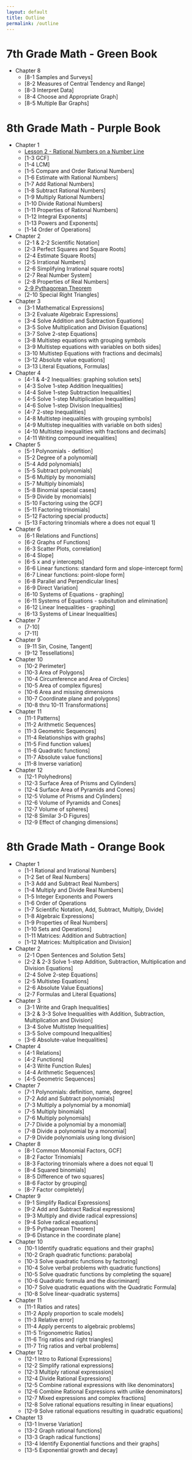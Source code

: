 ```yaml
---
layout: default
title: Outline
permalink: /outline
---
```

# 7th Grade Math - Green Book

* Chapter 8
   * [8-1 Samples and Surveys]
   * [8-2 Measures of Central Tendency and Range]
   * [8-3 Interpret Data]
   * [8-4 Choose and Appropriate Graph]
   * [8-5 Multiple Bar Graphs]

# 8th Grade Math - Purple Book

* Chapter 1
    * [Lesson 2 - Rational Numbers on a Number Line](1-2-Rational-Numbers-Number-Line)
    * [1-3 GCF]
    * [1-4 LCM]
    * [1-5 Compare and Order Rational Numbers]
    * [1-6 Estimate with Rational Numbers]
    * [1-7 Add Rational Numbers]
    * [1-8 Subtract Rational Numbers]
    * [1-9 Multiply Rational Numbers]
    * [1-10 Divide Rational Numbers]
    * [1-11 Properties of Rational Numbers]
    * [1-12 Integral Exponents]
    * [1-13 Powers and Exponents]
    * [1-14 Order of Operations]
 * Chapter 2
    * [2-1 & 2-2 Scientific Notation]
    * [2-3 Perfect Squares and Square Roots]
    * [2-4 Estimate Square Roots]
    * [2-5 Irrational Numbers]
    * [2-6 Simplifying Irrational square roots]
    * [2-7 Real Number System]
    * [2-8 Properties of Real Numbers]
    * [2-9 Pythagorean Theorem](2-9-Pythagoreantheorem)
    * [2-10 Special Right Triangles]
 * Chapter 3
    * [3-1 Mathematical Expressions]
    * [3-2 Evaluate Algebraic Expressions]
    * [3-4 Solve Addition and Subtraction Equations]
    * [3-5 Solve Multiplication and Division Equations]
    * [3-7 Solve 2-step Equations]
    * [3-8 Multistep equations with grouping symbols
    * [3-9 Multistep equations with variables on both sides]
    * [3-10 Multistep Equations with fractions and decimals]
    * [3-12 Absolute value equations]
    * [3-13 Literal Equations, Formulas]
 * Chapter 4
    * [4-1 & 4-2 Inequalities: graphing solution sets]
    * [4-3 Solve 1-step Addition Inequalities]
    * [4-4 Solve 1-step Subtraction Inequalities]
    * [4-5 Solve 1-step Multiplication Inequalities]
    * [4-6 Solve 1-step Division Inequalities]
    * [4-7 2-step Inequalities]
    * [4-8 Multistep inequalities with grouping symbols]
    * [4-9 Multistep inequalities with variable on both sides]
    * [4-10 Multistep inequalities with fractions and decimals]
    * [4-11 Writing compound inequalities]
 * Chapter 5
    * [5-1 Polynomials - defition]
    * [5-2 Degree of a polynomial]
    * [5-4 Add polynomials]
    * [5-5 Subtract polynomials]
    * [5-6 Multiply by monomials]
    * [5-7 Multiply binomials]
    * [5-8 Binomial special cases]
    * [5-9 Divide by monomials]
    * [5-10 Factoring using the GCF]
    * [5-11 Factoring trinomials]
    * [5-12 Factoring special products]
    * [5-13 Factoring trinomials where a does not equal 1]
  * Chapter 6
    * [6-1 Relations and Functions]
    * [6-2 Graphs of Functions]
    * [6-3 Scatter Plots, correlation]
    * [6-4 Slope]
    * [6-5 x and y intercepts]
    * [6-6 Linear functions: standard form and slope-intercept form]
    * [6-7 Linear functions: point-slope form]
    * [6-8 Parallel and Perpendicular lines]
    * [6-9 Direct Variation]
    * [6-10 Systems of Equations - graphing]
    * [6-11 Systems of Equations - subsitution and elimination]
    * [6-12 Linear Inequalities - graphing]
    * [6-13 Systems of Linear Inequalities]
  * Chapter 7
    * [7-10]
    * [7-11]
  * Chapter 9
    * [9-11 Sin, Cosine, Tangent]
    * [9-12 Tessellations]
  * Chapter 10
    * [10-2 Perimeter]
    * [10-3 Area of Polygons]
    * [10-4 Circumference and Area of Circles]
    * [10-5 Area of complex figures]
    * [10-6 Area and missing dimensions
    * [10-7 Coordinate plane and polygons]
    * [10-8 thru 10-11 Transformations]
 * Chapter 11
    * [11-1 Patterns]
    * [11-2 Arithmetic Sequences]
    * [11-3 Geometric Sequences]
    * [11-4 Relationships with graphs]
    * [11-5 Find function values]
    * [11-6 Quadratic functions]
    * [11-7 Absolute value functions]
    * [11-8 Inverse variation]
 * Chapter 12
    * [12-1 Polyhedrons]
    * [12-3 Surface Area of Prisms and Cylinders]
    * [12-4 Surface Area of Pyramids and Cones]
    * [12-5 Volume of Prisms and Cylinders]
    * [12-6 Volume of Pyramids and Cones]
    * [12-7 Volume of spheres]
    * [12-8 Similar 3-D Figures]
    * [12-9 Effect of changing dimensions]
 

# 8th Grade Math - Orange Book
* Chapter 1
   * [1-1 Rational and Irrational Numbers]
   * [1-2 Set of Real Numbers]
   * [1-3 Add and Subtract Real Numbers]
   * [1-4 Multiply and Divide Real Numbers]
   * [1-5 Integer Exponents and Powers
   * [1-6 Order of Operations
   * [1-7 Scientific Notation, Add, Subtract, Multiply, Divide]
   * [1-8 Algebraic Expressions]
   * [1-9 Properties of Real Numbers]
   * [1-10 Sets and Operations]
   * [1-11 Matrices: Addition and Subtraction]
   * [1-12 Matrices: Multiplication and Division]
 * Chapter 2
   * [2-1 Open Sentences and Solution Sets]
   * [2-2 & 2-3 Solve 1-step Addition, Subtraction, Multiplication and Division Equations]
   * [2-4 Solve 2-step Equations]
   * [2-5 Multistep Equations]
   * [2-6 Absolute Value Equations]
   * [2-7 Formulas and Literal Equations]
 * Chapter 3
   * [3-1 Write and Graph Inequalities]
   * [3-2 & 3-3 Solve Inequalities with Addition, Subtraction, Multiplication and Division]
   * [3-4 Solve Multistep Inequalities]
   * [3-5 Solve compound Inequalities]
   * [3-6 Absolute-value Inequalities]
 * Chapter 4
   * [4-1 Relations]
   * [4-2 Functions]
   * [4-3 Write Function Rules]
   * [4-4 Arithmetic Sequences]
   * [4-5 Geometric Sequences]
 * Chapter 7
   * [7-1 Polynomials: definition, name, degree]
   * [7-2 Add and Subtract polynomials]
   * [7-3 Multiply a polynomial by a monomial]
   * [7-5 Multiply binomials]
   * [7-6 Multiply polynomials]
   * [7-7 Divide a polynomial by a monomial]
   * [7-8 Divide a polynomial by a monomial]
   * [7-9 Divide polynomials using long division]
 * Chapter 8
   * [8-1 Common Monomial Factors, GCF]
   * [8-2 Factor Trinomials]
   * [8-3 Factoring trinomials where a does not equal 1]
   * [8-4 Squared binomials]
   * [8-5 Difference of two squares]
   * [8-6 Factor by grouping]
   * [8-7 Factor completely]
 * Chapter 9
   * [9-1 Simplify Radical Expressions]
   * [9-2 Add and Subtract Radical expressions]
   * [9-3 Multiply and divide radical expressions]
   * [9-4 Solve radical equations]
   * [9-5 Pythagorean Theorem]
   * [9-6 Distance in the coordinate plane]
 * Chapter 10
   * [10-1 Identify quadratic equations and their graphs]
   * [10-2 Graph quadratic functions: parabola]
   * [10-3 Solve quadratic functions by factoring]
   * [10-4 Solve verbal problems with quadratic functions]
   * [10-5 Solve quadratic functions by completing the square]
   * [10-6 Quadratic formula and the discriminant]
   * [10-7 Solve quadratic equations with the Quadratic Formula]
   * [10-8 Solve linear-quadratic systems]
 * Chapter 11
   * [11-1 Ratios and rates]
   * [11-2 Apply proportion to scale models]
   * [11-3 Relative error]
   * [11-4 Apply percents to algebraic problems]
   * [11-5 Trigonometric Ratios]
   * [11-6 Trig ratios and right triangles]
   * [11-7 Trig ratios and verbal problems]
 * Chapter 12
   * [12-1 Intro to Rational Expressions]
   * [12-2 Simplify rational expressions]
   * [12-3 Multiply rational expresssion]
   * [12-4 Divide Rational Expressions]
   * [12-5 Combine rational expressions with like denominators]
   * [12-6 Combine Rational Expressions with unlike denominators]
   * [12-7 Mixed expressions and complex fractions]
   * [12-8 Solve rational equations resulting in linear equations]
   * [12-9 Solve rational equations resulting in quadratic equations]
 * Chapter 13
   * [13-1 Inverse Variation]
   * [13-2 Graph rational functions]
   * [13-3 Graph radical functions]
   * [13-4 Identify Exponential functions and their graphs]
   * [13-5 Exponential growth and decay]
   
